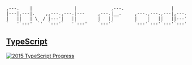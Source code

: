 ```
,---.    |                |             ,---.                  |     
|---|,---|.    ,,---.,---.|---     ,---.|__.     ,---.,---.,---|,---.
|   ||   | \  / |---'|   ||        |   ||        |    |   ||   ||---'
`   '`---'  `'  `---'`   '`---'    `---'`        `---'`---'`---'`---'
```

## [TypeScript](https://github.com/rfist/aoc/tree/typescript)

[![2015 TypeScript Progress](https://img.shields.io/endpoint?style=for-the-badge&url=https://raw.githubusercontent.com/rfist/aoc/typescript/.github/badges/typescript/2015.json)](https://github.com/rfist/aoc/tree/typescript/2015)

